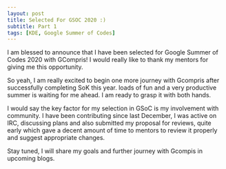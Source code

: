 ```yaml
---
layout: post
title: Selected For GSOC 2020 :)
subtitle: Part 1
tags: [KDE, Google Summer of Codes]
---
```


I am blessed to announce that I have been selected for Google Summer of Codes 2020 with GCompris! I would really like to thank my mentors for giving me this opportunity.
 
So yeah, I am really excited to begin one more journey with Gcompris after successfully completing SoK this year. loads of fun and a very productive summer is waiting for me ahead. I am ready to grasp it with both hands.
 
I would say the key factor for my selection in GSoC is my involvement with community. I have been contributing since last December, I was active on IRC, discussing plans and also submitted my proposal for reviews, quite early which gave a decent amount of time to mentors to review it properly and suggest appropriate changes.
 
Stay tuned, I will share my goals and further journey with Gcompis in upcoming blogs.
